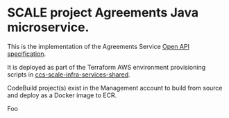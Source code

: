 # SCALE project Agreements Java microservice.

This is the implementation of the Agreements Service [Open API specification](https://github.com/Crown-Commercial-Service/ccs-scale-api-definitions/blob/master/agreements/agreements-service.yaml).

It is deployed as part of the Terraform AWS environment provisioning scripts in [ccs-scale-infra-services-shared](https://github.com/Crown-Commercial-Service/ccs-scale-infra-services-shared).

CodeBuild project(s) exist in the Management account to build from source and deploy as a Docker image to ECR.

Foo
